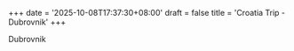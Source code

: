 +++
date = '2025-10-08T17:37:30+08:00'
draft = false
title = 'Croatia Trip - Dubrovnik'
+++

Dubrovnik 